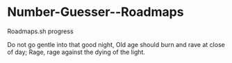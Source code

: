 # Number-Guesser--Roadmaps

Roadmaps.sh progress 

Do not go gentle into that good night,
Old age should burn and rave at close of day;
Rage, rage against the dying of the light.
